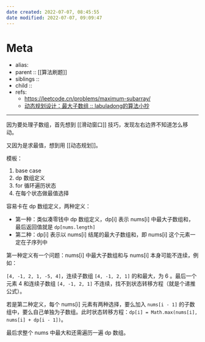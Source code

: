 ```yaml
---
date created: 2022-07-07, 08:45:55
date modified: 2022-07-07, 09:09:47
---
```


# Meta

- alias:
- parent :: [[算法刷题]]
- siblings ::
- child ::
- refs:
    - https://leetcode.cn/problems/maximum-subarray/
    - [动态规划设计：最大子数组 :: labuladong的算法小抄](https://labuladong.gitee.io/algo/3/25/77/)

---

因为要处理子数组，首先想到 [[滑动窗口]] 技巧，发现左右边界不知道怎么移动。

又因为是求最值，想到用 [[动态规划]]。

模板：

1. base case
2. dp 数组定义
3. for 循环遍历状态
4. 在每个状态做最值选择

容易卡在 dp 数组定义，两种定义：

- 第一种：类似凑零钱中 dp 数组定义，dp[i] 表示 nums[i] 中最大子数组和，最后返回值就是 `dp[nums.length]`
- 第二种：dp[i] 表示以 nums[i] 结尾的最大子数组和，即 nums[i] 这个元素一定在子序列中

第一种定义有一个问题：nums[i] 中最大子数组和与 nums[i] 本身可能不连续，例如：

`[4, -1, 2, 1, -5, 4]`，连续子数组 `[4, -1, 2, 1]` 的和最大，为 6 。最后一个元素 4 和连续子数组 `[4, -1, 2, 1]` 不连续，找不到状态转移方程（就是个递推公式）。

若是第二种定义，每个 nums[i] 元素有两种选择，要么加入 `nums[i - 1]` 的子数组中，要么自己单独为子数组。此时状态转移方程：`dp[i] = Math.max(nums[i], nums[i] + dp[i - 1])`。

最后求整个 nums 中最大和还需遍历一遍 dp 数组。
